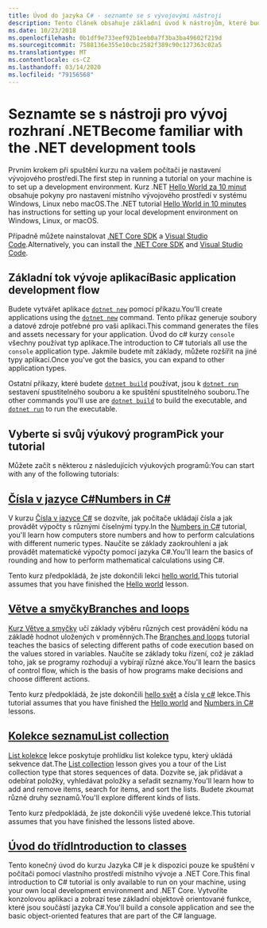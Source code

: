 ```yaml
---
title: Úvod do jazyka C# - seznamte se s vývojovými nástroji
description: Tento článek obsahuje základní úvod k nástrojům, které budete používat k vývoji aplikací jazyka C# a .NET v počítači.
ms.date: 10/23/2018
ms.openlocfilehash: 0b1df9e733eef92b1eeb0a7f3ba3ba49602f219d
ms.sourcegitcommit: 7588136e355e10cbc2582f389c90c127363c02a5
ms.translationtype: MT
ms.contentlocale: cs-CZ
ms.lasthandoff: 03/14/2020
ms.locfileid: "79156568"
---
```

# <a name="become-familiar-with-the-net-development-tools"></a><span data-ttu-id="2ee00-103">Seznamte se s nástroji pro vývoj rozhraní .NET</span><span class="sxs-lookup"><span data-stu-id="2ee00-103">Become familiar with the .NET development tools</span></span>

<span data-ttu-id="2ee00-104">Prvním krokem při spuštění kurzu na vašem počítači je nastavení vývojového prostředí.</span><span class="sxs-lookup"><span data-stu-id="2ee00-104">The first step in running a tutorial on your machine is to set up a development environment.</span></span>
<span data-ttu-id="2ee00-105">Kurz .NET [Hello World za 10 minut](https://dotnet.microsoft.com/learn/dotnet/hello-world-tutorial/intro) obsahuje pokyny pro nastavení místního vývojového prostředí v systému Windows, Linux nebo macOS.</span><span class="sxs-lookup"><span data-stu-id="2ee00-105">The .NET tutorial [Hello World in 10 minutes](https://dotnet.microsoft.com/learn/dotnet/hello-world-tutorial/intro) has instructions for setting up your local development environment on Windows, Linux, or macOS.</span></span>

<span data-ttu-id="2ee00-106">Případně můžete nainstalovat [.NET Core SDK](https://dotnet.microsoft.com/download) a [Visual Studio Code](https://code.visualstudio.com/).</span><span class="sxs-lookup"><span data-stu-id="2ee00-106">Alternatively, you can install the [.NET Core SDK](https://dotnet.microsoft.com/download) and [Visual Studio Code](https://code.visualstudio.com/).</span></span>

## <a name="basic-application-development-flow"></a><span data-ttu-id="2ee00-107">Základní tok vývoje aplikací</span><span class="sxs-lookup"><span data-stu-id="2ee00-107">Basic application development flow</span></span>

<span data-ttu-id="2ee00-108">Budete vytvářet aplikace [`dotnet new`](../../../core/tools/dotnet-new.md) pomocí příkazu.</span><span class="sxs-lookup"><span data-stu-id="2ee00-108">You'll create applications using the [`dotnet new`](../../../core/tools/dotnet-new.md) command.</span></span> <span data-ttu-id="2ee00-109">Tento příkaz generuje soubory a datové zdroje potřebné pro vaši aplikaci.</span><span class="sxs-lookup"><span data-stu-id="2ee00-109">This command generates the files and assets necessary for your application.</span></span> <span data-ttu-id="2ee00-110">Úvod do c# kurzy `console` všechny používat typ aplikace.</span><span class="sxs-lookup"><span data-stu-id="2ee00-110">The introduction to C# tutorials all use the `console` application type.</span></span> <span data-ttu-id="2ee00-111">Jakmile budete mít základy, můžete rozšířit na jiné typy aplikací.</span><span class="sxs-lookup"><span data-stu-id="2ee00-111">Once you've got the basics, you can expand to other application types.</span></span>

<span data-ttu-id="2ee00-112">Ostatní příkazy, které budete [`dotnet build`](../../../core/tools/dotnet-build.md) používat, jsou k [`dotnet run`](../../../core/tools/dotnet-run.md) sestavení spustitelného souboru a ke spuštění spustitelného souboru.</span><span class="sxs-lookup"><span data-stu-id="2ee00-112">The other commands you'll use are [`dotnet build`](../../../core/tools/dotnet-build.md) to build the executable, and [`dotnet run`](../../../core/tools/dotnet-run.md) to run the executable.</span></span>

## <a name="pick-your-tutorial"></a><span data-ttu-id="2ee00-113">Vyberte si svůj výukový program</span><span class="sxs-lookup"><span data-stu-id="2ee00-113">Pick your tutorial</span></span>

<span data-ttu-id="2ee00-114">Můžete začít s některou z následujících výukových programů:</span><span class="sxs-lookup"><span data-stu-id="2ee00-114">You can start with any of the following tutorials:</span></span>

## <a name="numbers-in-c"></a>[<span data-ttu-id="2ee00-115">Čísla v jazyce C#</span><span class="sxs-lookup"><span data-stu-id="2ee00-115">Numbers in C#</span></span>](numbers-in-csharp-local.md)

<span data-ttu-id="2ee00-116">V kurzu [Čísla v jazyce C#](numbers-in-csharp-local.md) se dozvíte, jak počítače ukládají čísla a jak provádět výpočty s různými číselnými typy.</span><span class="sxs-lookup"><span data-stu-id="2ee00-116">In the [Numbers in C#](numbers-in-csharp-local.md) tutorial, you'll learn how computers store numbers and how to perform calculations with different numeric types.</span></span> <span data-ttu-id="2ee00-117">Naučíte se základy zaokrouhlení a jak provádět matematické výpočty pomocí jazyka C#.</span><span class="sxs-lookup"><span data-stu-id="2ee00-117">You'll learn the basics of rounding and how to perform mathematical calculations using C#.</span></span>

<span data-ttu-id="2ee00-118">Tento kurz předpokládá, že jste dokončili lekci [hello world.](hello-world.yml)</span><span class="sxs-lookup"><span data-stu-id="2ee00-118">This tutorial assumes that you have finished the [Hello world](hello-world.yml) lesson.</span></span>

## <a name="branches-and-loops"></a>[<span data-ttu-id="2ee00-119">Větve a smyčky</span><span class="sxs-lookup"><span data-stu-id="2ee00-119">Branches and loops</span></span>](branches-and-loops-local.md)

<span data-ttu-id="2ee00-120">[Kurz Větve a smyčky](branches-and-loops-local.md) učí základy výběru různých cest provádění kódu na základě hodnot uložených v proměnných.</span><span class="sxs-lookup"><span data-stu-id="2ee00-120">The [Branches and loops](branches-and-loops-local.md) tutorial teaches the basics of selecting different paths of code execution based on the values stored in variables.</span></span> <span data-ttu-id="2ee00-121">Naučíte se základy toku řízení, což je základ toho, jak se programy rozhodují a vybírají různé akce.</span><span class="sxs-lookup"><span data-stu-id="2ee00-121">You'll learn the basics of control flow, which is the basis of how programs make decisions and choose different actions.</span></span>

<span data-ttu-id="2ee00-122">Tento kurz předpokládá, že jste dokončili [hello svět](hello-world.yml) a čísla [v c#](numbers-in-csharp-local.md) lekce.</span><span class="sxs-lookup"><span data-stu-id="2ee00-122">This tutorial assumes that you have finished the [Hello world](hello-world.yml) and [Numbers in C#](numbers-in-csharp-local.md) lessons.</span></span>

## <a name="list-collection"></a>[<span data-ttu-id="2ee00-123">Kolekce seznamu</span><span class="sxs-lookup"><span data-stu-id="2ee00-123">List collection</span></span>](arrays-and-collections.md)

<span data-ttu-id="2ee00-124">[List kolekce](arrays-and-collections.md) lekce poskytuje prohlídku list kolekce typu, který ukládá sekvence dat.</span><span class="sxs-lookup"><span data-stu-id="2ee00-124">The [List collection](arrays-and-collections.md) lesson gives you a tour of the List collection type that stores sequences of data.</span></span> <span data-ttu-id="2ee00-125">Dozvíte se, jak přidávat a odebírat položky, vyhledávat položky a seřadit seznamy.</span><span class="sxs-lookup"><span data-stu-id="2ee00-125">You'll learn how to add and remove items, search for items, and sort the lists.</span></span> <span data-ttu-id="2ee00-126">Budete zkoumat různé druhy seznamů.</span><span class="sxs-lookup"><span data-stu-id="2ee00-126">You'll explore different kinds of lists.</span></span>

<span data-ttu-id="2ee00-127">Tento kurz předpokládá, že jste dokončili výše uvedené lekce.</span><span class="sxs-lookup"><span data-stu-id="2ee00-127">This tutorial assumes that you have finished the lessons listed above.</span></span>

## <a name="introduction-to-classes"></a>[<span data-ttu-id="2ee00-128">Úvod do tříd</span><span class="sxs-lookup"><span data-stu-id="2ee00-128">Introduction to classes</span></span>](introduction-to-classes.md)

<span data-ttu-id="2ee00-129">Tento konečný úvod do kurzu Jazyka C# je k dispozici pouze ke spuštění v počítači pomocí vlastního prostředí místního vývoje a .NET Core.</span><span class="sxs-lookup"><span data-stu-id="2ee00-129">This final introduction to C# tutorial is only available to run on your machine, using your own local development environment and .NET Core.</span></span>
<span data-ttu-id="2ee00-130">Vytvoříte konzolovou aplikaci a zobrazí tese základní objektově orientované funkce, které jsou součástí jazyka C#.</span><span class="sxs-lookup"><span data-stu-id="2ee00-130">You'll build a console application and see the basic object-oriented features that are part of the C# language.</span></span>
